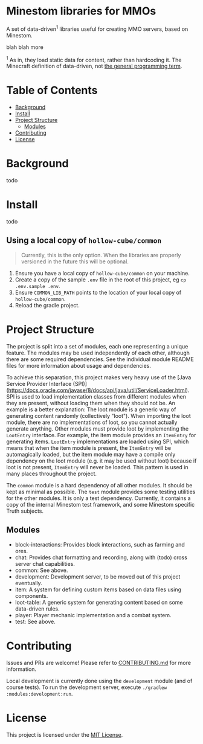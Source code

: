 # Minestom libraries for MMOs

A set of data-driven<sup>1</sup> libraries useful for creating MMO servers, based on Minestom.

blah blah more

<sup>1</sup> As in, they load static data for content, rather than hardcoding it. The Minecraft definition of
data-driven,
not [the general programming term](https://en.wikipedia.org/wiki/Data-driven_programming).

# Table of Contents

- [Background](#background)
- [Install](#install)
- [Project Structure](#project-structure)
    - [Modules](#modules)
- [Contributing](#contributing)
- [License](#license)

# Background

todo

# Install

todo

## Using a local copy of `hollow-cube/common`
> Currently, this is the only option. When the libraries are properly versioned in the future this will be optional.

1. Ensure you have a local copy of `hollow-cube/common` on your machine.
2. Create a copy of the sample `.env` file in the root of this project, eg `cp .env.sample .env`.
3. Ensure `COMMON_LIB_PATH` points to the location of your local copy of `hollow-cube/common`.
4. Reload the gradle project.

# Project Structure

The project is split into a set of modules, each one representing a unique feature. The modules may be used
independently of each other, although there are some required dependencies. See the individual module README
files for more information about usage and dependencies.

To achieve this separation, this project makes very heavy use of the [Java Service Provider Interface (SPI)]
(https://docs.oracle.com/javase/8/docs/api/java/util/ServiceLoader.html). SPI is used to load implementation
classes from different modules when they are present, without loading them when they should not be. An example
is a better explanation: The loot module is a generic way of generating content randomly (collectively "loot").
When importing the loot module, there are no implementations of loot, so you cannot actually generate anything.
Other modules must provide loot by implementing the `LootEntry` interface. For example, the item module provides
an `ItemEntry` for generating items. `LootEntry` implementations are loaded using SPI, which means that when
the item module is present, the `ItemEntry` will be automagically loaded, but the item module may have a compile
only dependency on the loot module (e.g. it may be used without loot) because if loot is not present, `ItemEntry`
will never be loaded. This pattern is used in many places throughout the project.

The `common` module is a hard dependency of all other modules. It should be kept as minimal as possible. The `test`
module provides some testing utilities for the other modules. It is only a test dependency. Currently, it contains
a copy of the internal Minestom test framework, and some Minestom specific Truth subjects.

## Modules

- block-interactions: Provides block interactions, such as farming and ores.
- chat: Provides chat formatting and recording, along with (todo) cross server chat capabilities.
- common: See above.
- development: Development server, to be moved out of this project eventually.
- item: A system for defining custom items based on data files using components.
- loot-table: A generic system for generating content based on some data-driven rules.
- player: Player mechanic implementation and a combat system.
- test: See above.

# Contributing

Issues and PRs are welcome! Please refer to [CONTRIBUTING.md](CONTRIBUTING.md) for more information.

Local development is currently done using the `development` module (and of course tests). To run the development
server, execute `./gradlew :modules:development:run`.

# License

This project is licensed under the [MIT License](./LICENSE).

